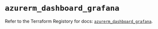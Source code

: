 # `azurerm_dashboard_grafana`

Refer to the Terraform Registory for docs: [`azurerm_dashboard_grafana`](https://www.terraform.io/docs/providers/azurerm/r/dashboard_grafana).
